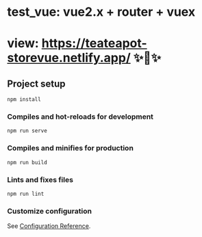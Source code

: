 # test_vue: vue2.x + router + vuex

# view: https://teateapot-storevue.netlify.app/  ✨👀✨
## Project setup
```
npm install
```

### Compiles and hot-reloads for development
```
npm run serve
```

### Compiles and minifies for production
```
npm run build
```

### Lints and fixes files
```
npm run lint
```

### Customize configuration
See [Configuration Reference](https://cli.vuejs.org/config/).
